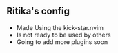 ## Ritika's config
* Made Using the kick-star.nvim
* Is not ready to be used by others
* Going to add more plugins soon
